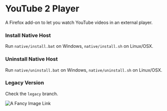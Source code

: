 # YouTube 2 Player
A Firefox add-on to let you watch YouTube videos in an external player.

### Install Native Host
Run `native/install.bat` on Windows, `native/install.sh` on Linux/OSX.

### Uninstall Native Host
Run `native/uninstall.bat` on Windows, `native/uninstall.sh` on Linux/OSX.

### Legacy Version
Check the `legacy` branch.

![](https://addons.cdn.mozilla.net/user-media/previews/full/185/185166.png "A Fancy Image Link")
